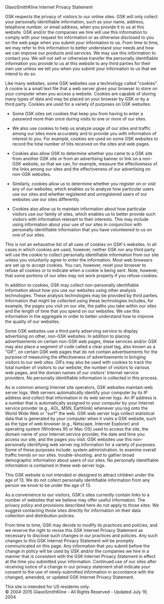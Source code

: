GlaxoSmithKline Internet Privacy Statement

GSK respects the privacy of visitors to our online sites. GSK will only collect your personally identifiable information, such as your name, address, telephone number, or email address, when you provide it to us at this website. GSK and/or the companies we hire will use this information to comply with your request for information or as otherwise disclosed to you on the web page when you submit your information to us. From time to time, we may refer to this information to better understand your needs and how we can improve our products and services. We may use this information to contact you. We will not sell or otherwise transfer the personally identifiable information you provide to us at this website to any third parties for their own use unless we tell you when you submit your information to us that we intend to do so.

Like many websites, some GSK websites use a technology called "cookies". A cookie is a small text file that a web server gives your browser to store on your computer when you access a website. Cookies are capable of storing many types of data and may be placed on your browser by GSK or by a third party. Cookies are used for a variety of purposes on GSK websites:

*   Some GSK sites set cookies that keep you from having to enter a password more than once during visits to one or more of our sites.
  
*   We also use cookies to help us analyze usage of our sites and traffic among our sites more accurately and to provide you with information of interest to you. For example, cookies are used on some GSK websites to record the total number of hits received on the sites and web pages.
  
*   Cookies also allow GSK to determine whether you came to a GSK site from another GSK site or from an advertising banner or link on a non-GSK website, so that we can, for example, measure the effectiveness of the links among our sites and the effectiveness of our advertising on non-GSK websites.
  
*   Similarly, cookies allow us to determine whether you register on or visit any of our websites, which enables us to analyze how particular users use our sites and whether registered and unregistered users of our websites use our sites differently.
  
*   Cookies also allow us to maintain information about how particular visitors use our family of sites, which enables us to better provide such visitors with information relevant to their interests. This may include using information about your use of our sites in conjunction with personally identifiable information that you have volunteered to us on one of our sites.

This is not an exhaustive list of all uses of cookies on GSK's websites. In all cases in which cookies are used, however, neither GSK nor any third party will use the cookie to collect personally identifiable information from our site unless you voluntarily agree to enter the information. Most web browsers are set up to accept cookies. You can, however, reset your browser to refuse all cookies or to indicate when a cookie is being sent. Note, however, that some portions of our sites may not work properly if you refuse cookies.

In addition to cookies, GSK may collect non-personally identifiable information about how you use our websites using other analysis technologies. These analysis technologies may be provided by third parties. Information that might be collected using these technologies includes, for example, the pages you visit on our site, the paths you take within our sites and the length of time that you spend on our websites. We use this information in the aggregate in order to better understand how to improve the quality of our websites.

Some GSK websites use a third party adserving service to display advertising on other, non-GSK websites. In addition to placing advertisements on certain non-GSK web pages, these services and/or GSK may also place a segment of code called a clear pixel tag, also known as a "GIF", on certain GSK web pages that do not contain advertisements for the purpose of measuring the effectiveness of advertisements in bringing visitors to our web sites. GIFs may also be used with cookies to track the total number of visitors to our website, the number of visitors to various web pages, and the domain names of our visitors' Internet service providers. No personally identifiable information is collected in this process.

As is common among Internet site operators, GSK websites maintain web server logs. Web servers automatically identify your computer by its IP address and collect that information in its web server logs. An IP address is a number that is automatically assigned to your computer by your Internet service provider (e.g., AOL, MSN, Earthlink) whenever you log onto the World Wide Web or "surf" the web. GSK web server logs collect statistical data that is generated by your computer when it visits a GSK website, such as the type of web browser (e.g., Netscape, Internet Explorer) and operating system (Windows 95 or Mac OS) used to access the site, the domain name of your Internet service provider, the date and time you access our site, and the pages you visit. GSK websites use this non-personally identifying web server log information for a variety of purposes. Some of these purposes include: system administration. to examine overall traffic trends on our sites. trouble-shooting. and to gather broad demographic information about users of our sites. No personally identifiable information is contained in these web server logs.

This GSK website is not intended or designed to attract children under the age of 13. We do not collect personally identifiable information from any person we know to be under the age of 13.

As a convenience to our visitors, GSK's sites currently contain links to a number of websites that we believe may offer useful information. The privacy policy and provisions described here do not apply to those sites. We suggest contacting those sites directly for information on their data collection and distribution policies.

From time to time, GSK may decide to modify its practices and policies, and we reserve the right to revise this GSK Internet Privacy Statement as necessary to disclose such changes in our practices and policies. Any such changes to this GSK Internet Privacy Statement will be promptly communicated on this page. Any information that you submit before the change in policy will be used by GSK and/or the companies we hire in a manner that is consistent with the GSK Internet Privacy Statement in effect at the time you submitted your information. Continued use of our sites after receiving notice of a change in our privacy statement shall indicate your consent to the use of newly-submitted information in accordance with the changed, amended, or updated GSK Internet Privacy Statement.

This site is intended for US residents only.  
© 2004-2015 GlaxoSmithKline - All Rights Reserved - Updated July 19, 2004